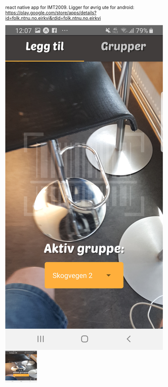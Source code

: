 react native app for IMT2009. Ligger for øvrig ute for android: https://play.google.com/store/apps/details?id=folk.ntnu.no.eirkvi&rdid=folk.ntnu.no.eirkvi

![Screenshot](Screenshot_20190516-120759_Expo.jpg)
<img align="left" width="100" height="100" src="Screenshot_20190516-120759_Expo.jpg">

